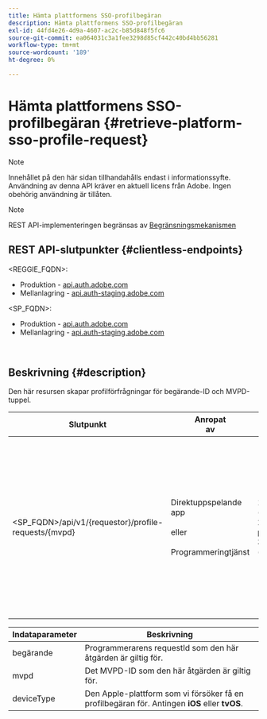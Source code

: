 ```yaml
---
title: Hämta plattformens SSO-profilbegäran
description: Hämta plattformens SSO-profilbegäran
exl-id: 44fd4e26-4d9a-4607-ac2c-b85d848f5fc6
source-git-commit: ea064031c3a1fee3298d85cf442c40bd4bb56281
workflow-type: tm+mt
source-wordcount: '189'
ht-degree: 0%

---
```


# Hämta plattformens SSO-profilbegäran {#retrieve-platform-sso-profile-request}

>[!NOTE]
>
>Innehållet på den här sidan tillhandahålls endast i informationssyfte. Användning av denna API kräver en aktuell licens från Adobe. Ingen obehörig användning är tillåten.

>[!NOTE]
>
> REST API-implementeringen begränsas av [Begränsningsmekanismen](/help/authentication/throttling-mechanism.md)

## REST API-slutpunkter {#clientless-endpoints}

&lt;REGGIE_FQDN>:

* Produktion - [api.auth.adobe.com](http://api.auth.adobe.com/)
* Mellanlagring - [api.auth-staging.adobe.com](http://api.auth-staging.adobe.com/)

&lt;SP_FQDN>:

* Produktion - [api.auth.adobe.com](http://api.auth.adobe.com/)
* Mellanlagring - [api.auth-staging.adobe.com](http://api.auth-staging.adobe.com/)

</br>

## Beskrivning {#description}

Den här resursen skapar profilförfrågningar för begärande-ID och MVPD-tuppel.


| Slutpunkt | Anropat </br>av | Indata   </br>Parametrar | HTTP </br>Metod | Svar | HTTP </br>Response |
| --- | --- | --- | --- | --- | --- |
| &lt;SP_FQDN>/api/v1/{requestor}/profile-requests/{mvpd} | Direktuppspelande app</br></br>eller</br></br>Programmeringtjänst | 1. beställare (path param)</br>2. mvpd (path param)</br>3. deviceType (obligatoriskt) | GET | Svarets Content-Type blir application/octet-stream eftersom den faktiska nyttolasten är ogenomskinlig för klientprogrammet.</br></br>Svaret bör vidarebefordras av programmet till SSO-motorn för plattformen</br></br>för att erhålla en enkel inloggning för profiler. | 200 - lyckades   </br>400 - Ogiltig begäran |


| Indataparameter | Beskrivning |
| --------------- | -------------------------------------------------------------------------------------------------------- |
| begärande | Programmerarens requestId som den här åtgärden är giltig för. |
| mvpd | Det MVPD-ID som den här åtgärden är giltig för. |
| deviceType | Den Apple-plattform som vi försöker få en profilbegäran för.  Antingen **iOS** eller **tvOS**. |
